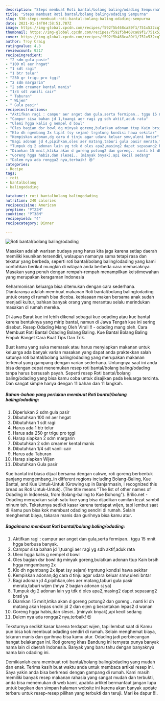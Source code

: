 ```yaml
---
description: "Steps membuat Roti bantal/bolang baling/odading Sempurna"
title: "Steps membuat Roti bantal/bolang baling/odading Sempurna"
slug: 530-steps-membuat-roti-bantal-bolang-baling-odading-sempurna
date: 2021-01-14T04:58:51.787Z
image: https://img-global.cpcdn.com/recipes/f592f5b468ca89f1/751x532cq70/roti-bantalbolang-balingodading-foto-resep-utama.jpg
thumbnail: https://img-global.cpcdn.com/recipes/f592f5b468ca89f1/751x532cq70/roti-bantalbolang-balingodading-foto-resep-utama.jpg
cover: https://img-global.cpcdn.com/recipes/f592f5b468ca89f1/751x532cq70/roti-bantalbolang-balingodading-foto-resep-utama.jpg
author: Troy Craig
ratingvalue: 4.3
reviewcount: 9217
recipeingredient:
- "2 sdm gula pasir"
- "100 ml aer hngat"
- "1 sdt ragi"
- "1 btr telur"
- "250 gr trigu pro tggi"
- "2 sdm margarin"
- "2 sdm creamer kental manis"
- "1/4 sdt vanili cair"
- " Taburan"
- " Wijen"
- " Gula pasir"
recipeinstructions:
- "Aktifkan ragi : campur aer anget dan gula,serta fermipan.. tggu 15 mnit hgga berbusa banyak."
- "Campur sisa bahan jd 1,tuangi aer ragi yg sdh aktif,aduk rata"
- "Uleni hgga kalis g nempel d bowl"
- "Oles bagian dsr bowl dg minyak goreng,bulatkan adonan ttup Kain brsih hgga mngembang 2x"
- "Klo dh ngembang 2x lipat (sy sejam) trgntung kondisi hawa sekitar"
- "Kempiskan adonan,dg cara d tinju agar udara keluar smw,uleni bntar"
- "Bagi adonan jd 4,pipihkan,oles aer matang,taburi gula pasir merata,taburi wijen (hnya 2 bagian adonan sj ya)"
- "Tumpuk dg 2 adonan lain yg tdk d oles apa2,masing2 dapet sepasang2 brati ya"
- "Diamkan 15 mnit,ktika akan d goreng potong2 dan goreng.. nanti kl dh matang akan lepas sndiri jd 2 dan eijen g berantakan lepas2 d wanan"
- "Goreng hgga habis,dan slesei.. (minyak bnyak),api kecil sedang"
- "Dalem nya ada rongga2 nya,terbaik! 😍"
categories:
- Recipe
tags:
- roti
- bantalbolang
- balingodading

katakunci: roti bantalbolang balingodading 
nutrition: 240 calories
recipecuisine: American
preptime: "PT22M"
cooktime: "PT38M"
recipeyield: "4"
recipecategory: Dinner

---
```



![Roti bantal/bolang baling/odading](https://img-global.cpcdn.com/recipes/f592f5b468ca89f1/751x532cq70/roti-bantalbolang-balingodading-foto-resep-utama.jpg)

Masakan adalah warisan budaya yang harus kita jaga karena setiap daerah memiliki keunikan tersendiri, walaupun namanya sama tetapi rasa dan tekstur yang berbeda, seperti roti bantal/bolang baling/odading yang kami contohkan berikut mungkin di wilayah anda berbeda cara memasaknya. Masakan yang penuh dengan rempah-rempah menampilkan keistimewahan yang merupakan keragaman Indonesia

Keharmonisan keluarga bisa ditemukan dengan cara sederhana. Diantaranya adalah membuat makanan Roti bantal/bolang baling/odading untuk orang di rumah bisa dicoba. kebiasaan makan bersama anak sudah menjadi kultur, bahkan banyak orang yang merantau selalu merindukan masakan di rumah mereka.

Di Jawa Barat kue ini lebih dikenal sebagai kue odading atau kue bantal karena bentuknya yang mirip bantal, namun di Jawa Tengah kue ini sering disebut. Resep Odading Mang Oleh Virall !! - odading mang oleh. Cara Membuat Roti Bantal Odading Bolang Baling. Kue Bantal Bolang Baling Empuk Banget Cara Buat Tips Dan Trik.

Buat kamu yang suka memasak atau harus menyiapkan makanan untuk keluarga ada banyak varian masakan yang dapat anda praktekkan salah satunya roti bantal/bolang baling/odading yang merupakan makanan terkenal yang gampang dengan varian sederhana. Untungnya saat ini anda bisa dengan cepat menemukan resep roti bantal/bolang baling/odading tanpa harus bersusah payah.
Seperti resep Roti bantal/bolang baling/odading yang bisa kamu coba untuk disajikan pada keluarga tercinta. Dan sangat simple hanya dengan 11 bahan dan 11 langkah.


<!--inarticleads1-->

##### Bahan-bahan yang perlukan membuat Roti bantal/bolang baling/odading:

1. Diperlukan 2 sdm gula pasir
1. Dibutuhkan 100 ml aer hngat
1. Dibutuhkan 1 sdt ragi
1. Harus ada 1 btr telur
1. Harus ada 250 gr trigu pro tggi
1. Harap siapkan 2 sdm margarin
1. Dibutuhkan 2 sdm creamer kental manis
1. Dibutuhkan 1/4 sdt vanili cair
1. Harus ada  Taburan
1. Harap siapkan  Wijen
1. Dibutuhkan  Gula pasir


Kue bantal ini biasa dijual bersama dengan cakwe, roti goreng berbentuk panjang mengembang..in different regions including Bolang-Baling, Kue Bantal, and Kue Untuk-Untuk (Growing up in Banjarmasin, I recognized this bread as Roti Untuk-Untuk). (The title means &#34;The list of other names of Odading in Indonesia, from Bolang-baling to Kue Bohong&#34;). Brilio.net - Odading merupakan salah satu kue yang bisa dijadikan camilan lezat sambil minum teh. Teksturnya sedikit kasar karena terdapat wijen, tapi lembut saat di Kamu pun bisa kok membuat odading sendiri di rumah. Selain menghemat biaya, takaran manis dan gurihnya bisa kamu atur. 

<!--inarticleads2-->

##### Bagaimana membuat  Roti bantal/bolang baling/odading:

1. Aktifkan ragi : campur aer anget dan gula,serta fermipan.. tggu 15 mnit hgga berbusa banyak.
1. Campur sisa bahan jd 1,tuangi aer ragi yg sdh aktif,aduk rata
1. Uleni hgga kalis g nempel d bowl
1. Oles bagian dsr bowl dg minyak goreng,bulatkan adonan ttup Kain brsih hgga mngembang 2x
1. Klo dh ngembang 2x lipat (sy sejam) trgntung kondisi hawa sekitar
1. Kempiskan adonan,dg cara d tinju agar udara keluar smw,uleni bntar
1. Bagi adonan jd 4,pipihkan,oles aer matang,taburi gula pasir merata,taburi wijen (hnya 2 bagian adonan sj ya)
1. Tumpuk dg 2 adonan lain yg tdk d oles apa2,masing2 dapet sepasang2 brati ya
1. Diamkan 15 mnit,ktika akan d goreng potong2 dan goreng.. nanti kl dh matang akan lepas sndiri jd 2 dan eijen g berantakan lepas2 d wanan
1. Goreng hgga habis,dan slesei.. (minyak bnyak),api kecil sedang
1. Dalem nya ada rongga2 nya,terbaik! 😍


Teksturnya sedikit kasar karena terdapat wijen, tapi lembut saat di Kamu pun bisa kok membuat odading sendiri di rumah. Selain menghemat biaya, takaran manis dan gurihnya bisa kamu atur. Odading jadi perbincangan hangat belakangan ini. Roti goreng khas Bandung ini ternyata punya banyak nama lain di daerah Indonesia. Banyak yang baru tahu dengan banyaknya nama lain odading ini. 

Demikianlah cara membuat roti bantal/bolang baling/odading yang mudah dan enak. Terima kasih buat waktu anda untuk membaca artikel resep ini. Saya yakin anda bisa berkreasi dengan gampang di rumah. Kami masih memiliki banyak resep makanan rahasia yang sangat mudah dan terbukti, anda bisa menemukan di web kami, apabila artikel bermanfaat jangan lupa untuk bagikan dan simpan halaman website ini karena akan banyak update terbaru untuk resep-resep pilihan yang terbukti dan teruji. Mari ke dapur !!!. 
